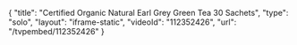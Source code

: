 {
    "title": "Certified Organic Natural Earl Grey Green Tea  30 Sachets",
    "type": "solo",
    "layout": "iframe-static",
    "videoId": "112352426",
    "url": "\/tvpembed\/112352426"
}